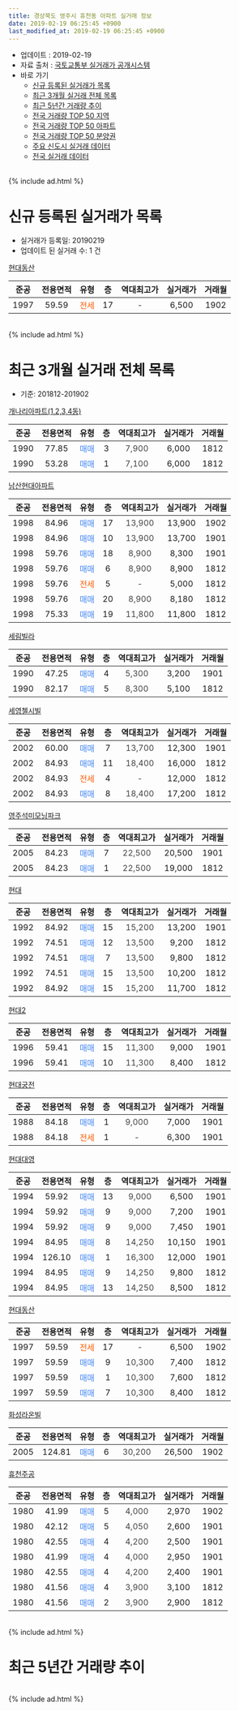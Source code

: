 ```yaml
---
title: 경상북도 영주시 휴천동 아파트 실거래 정보
date: 2019-02-19 06:25:45 +0900
last_modified_at: 2019-02-19 06:25:45 +0900
---
```


* 업데이트 : 2019-02-19
* 자료 출처 : [국토교통부 실거래가 공개시스템](http://rt.molit.go.kr)
* 바로 가기
    * [신규 등록된 실거래가 목록](#신규-등록된-실거래가-목록)
    * [최근 3개월 실거래 전체 목록](#최근-3개월-실거래-전체-목록)
    * [최근 5년간 거래량 추이](#최근-5년간-거래량-추이)
    * [전국 거래량 TOP 50 지역](https://inasie.github.io/apt-trade-info/최근-3개월-전국에서-가장-거래가-많이-발생한-지역)
    * [전국 거래량 TOP 50 아파트](https://inasie.github.io/apt-trade-info/최근-3개월-전국에서-가장-거래가-많이-발생한-아파트)
    * [전국 거래량 TOP 50 분양권](https://inasie.github.io/apt-trade-info/최근-3개월-전국에서-가장-거래가-많이-발생한-분양권)
    * [주요 신도시 실거래 데이터](https://inasie.github.io/apt-trade-info/주요-신도시)
    * [전국 실거래 데이터](https://inasie.github.io/apt-trade-info/전국)
<br>
{% include ad.html %}
<br>

# 신규 등록된 실거래가 목록
* 실거래가 등록일: 20190219
* 업데이트 된 실거래 수: 1 건


[현대동산](https://search.naver.com/search.naver?query=%EA%B2%BD%EC%83%81%EB%B6%81%EB%8F%84+%EC%98%81%EC%A3%BC%EC%8B%9C+%ED%9C%B4%EC%B2%9C%EB%8F%99+%ED%98%84%EB%8C%80%EB%8F%99%EC%82%B0)

|준공|전용면적|유형|층|역대최고가|실거래가|거래월|
|:---:|:---:|:---:|:---:|:---:|:---:|:---:|
|1997|59.59|<span style="color:#ff5a00">전세</span>|17|<span style="color:#444444">-</span>|6,500|1902|


<br>
{% include ad.html %}
<br>

# 최근 3개월 실거래 전체 목록
* 기준: 201812-201902


[개나리아파트(1,2,3,4동)](https://search.naver.com/search.naver?query=%EA%B2%BD%EC%83%81%EB%B6%81%EB%8F%84+%EC%98%81%EC%A3%BC%EC%8B%9C+%ED%9C%B4%EC%B2%9C%EB%8F%99+%EA%B0%9C%EB%82%98%EB%A6%AC%EC%95%84%ED%8C%8C%ED%8A%B8%281%2C2%2C3%2C4%EB%8F%99%29)

|준공|전용면적|유형|층|역대최고가|실거래가|거래월|
|:---:|:---:|:---:|:---:|:---:|:---:|:---:|
|1990|77.85|<span style="color:#4285f3">매매</span>|3|<span style="color:#444444">7,900</span>|6,000|1812|
|1990|53.28|<span style="color:#4285f3">매매</span>|1|<span style="color:#444444">7,100</span>|6,000|1812|

[남산현대아파트](https://search.naver.com/search.naver?query=%EA%B2%BD%EC%83%81%EB%B6%81%EB%8F%84+%EC%98%81%EC%A3%BC%EC%8B%9C+%ED%9C%B4%EC%B2%9C%EB%8F%99+%EB%82%A8%EC%82%B0%ED%98%84%EB%8C%80%EC%95%84%ED%8C%8C%ED%8A%B8)

|준공|전용면적|유형|층|역대최고가|실거래가|거래월|
|:---:|:---:|:---:|:---:|:---:|:---:|:---:|
|1998|84.96|<span style="color:#4285f3">매매</span>|17|<span style="color:#444444">13,900</span>|13,900|1902|
|1998|84.96|<span style="color:#4285f3">매매</span>|10|<span style="color:#444444">13,900</span>|13,700|1901|
|1998|59.76|<span style="color:#4285f3">매매</span>|18|<span style="color:#444444">8,900</span>|8,300|1901|
|1998|59.76|<span style="color:#4285f3">매매</span>|6|<span style="color:#444444">8,900</span>|8,900|1812|
|1998|59.76|<span style="color:#ff5a00">전세</span>|5|<span style="color:#444444">-</span>|5,000|1812|
|1998|59.76|<span style="color:#4285f3">매매</span>|20|<span style="color:#444444">8,900</span>|8,180|1812|
|1998|75.33|<span style="color:#4285f3">매매</span>|19|<span style="color:#444444">11,800</span>|11,800|1812|

[세림빌라](https://search.naver.com/search.naver?query=%EA%B2%BD%EC%83%81%EB%B6%81%EB%8F%84+%EC%98%81%EC%A3%BC%EC%8B%9C+%ED%9C%B4%EC%B2%9C%EB%8F%99+%EC%84%B8%EB%A6%BC%EB%B9%8C%EB%9D%BC)

|준공|전용면적|유형|층|역대최고가|실거래가|거래월|
|:---:|:---:|:---:|:---:|:---:|:---:|:---:|
|1990|47.25|<span style="color:#4285f3">매매</span>|4|<span style="color:#444444">5,300</span>|3,200|1901|
|1990|82.17|<span style="color:#4285f3">매매</span>|5|<span style="color:#444444">8,300</span>|5,100|1812|

[세영첼시빌](https://search.naver.com/search.naver?query=%EA%B2%BD%EC%83%81%EB%B6%81%EB%8F%84+%EC%98%81%EC%A3%BC%EC%8B%9C+%ED%9C%B4%EC%B2%9C%EB%8F%99+%EC%84%B8%EC%98%81%EC%B2%BC%EC%8B%9C%EB%B9%8C)

|준공|전용면적|유형|층|역대최고가|실거래가|거래월|
|:---:|:---:|:---:|:---:|:---:|:---:|:---:|
|2002|60.00|<span style="color:#4285f3">매매</span>|7|<span style="color:#444444">13,700</span>|12,300|1901|
|2002|84.93|<span style="color:#4285f3">매매</span>|11|<span style="color:#444444">18,400</span>|16,000|1812|
|2002|84.93|<span style="color:#ff5a00">전세</span>|4|<span style="color:#444444">-</span>|12,000|1812|
|2002|84.93|<span style="color:#4285f3">매매</span>|8|<span style="color:#444444">18,400</span>|17,200|1812|

[영주석미모닝파크](https://search.naver.com/search.naver?query=%EA%B2%BD%EC%83%81%EB%B6%81%EB%8F%84+%EC%98%81%EC%A3%BC%EC%8B%9C+%ED%9C%B4%EC%B2%9C%EB%8F%99+%EC%98%81%EC%A3%BC%EC%84%9D%EB%AF%B8%EB%AA%A8%EB%8B%9D%ED%8C%8C%ED%81%AC)

|준공|전용면적|유형|층|역대최고가|실거래가|거래월|
|:---:|:---:|:---:|:---:|:---:|:---:|:---:|
|2005|84.23|<span style="color:#4285f3">매매</span>|7|<span style="color:#444444">22,500</span>|20,500|1901|
|2005|84.23|<span style="color:#4285f3">매매</span>|1|<span style="color:#444444">22,500</span>|19,000|1812|

[현대](https://search.naver.com/search.naver?query=%EA%B2%BD%EC%83%81%EB%B6%81%EB%8F%84+%EC%98%81%EC%A3%BC%EC%8B%9C+%ED%9C%B4%EC%B2%9C%EB%8F%99+%ED%98%84%EB%8C%80)

|준공|전용면적|유형|층|역대최고가|실거래가|거래월|
|:---:|:---:|:---:|:---:|:---:|:---:|:---:|
|1992|84.92|<span style="color:#4285f3">매매</span>|15|<span style="color:#444444">15,200</span>|13,200|1901|
|1992|74.51|<span style="color:#4285f3">매매</span>|12|<span style="color:#444444">13,500</span>|9,200|1812|
|1992|74.51|<span style="color:#4285f3">매매</span>|7|<span style="color:#444444">13,500</span>|9,800|1812|
|1992|74.51|<span style="color:#4285f3">매매</span>|15|<span style="color:#444444">13,500</span>|10,200|1812|
|1992|84.92|<span style="color:#4285f3">매매</span>|15|<span style="color:#444444">15,200</span>|11,700|1812|

[현대2](https://search.naver.com/search.naver?query=%EA%B2%BD%EC%83%81%EB%B6%81%EB%8F%84+%EC%98%81%EC%A3%BC%EC%8B%9C+%ED%9C%B4%EC%B2%9C%EB%8F%99+%ED%98%84%EB%8C%802)

|준공|전용면적|유형|층|역대최고가|실거래가|거래월|
|:---:|:---:|:---:|:---:|:---:|:---:|:---:|
|1996|59.41|<span style="color:#4285f3">매매</span>|15|<span style="color:#444444">11,300</span>|9,000|1901|
|1996|59.41|<span style="color:#4285f3">매매</span>|10|<span style="color:#444444">11,300</span>|8,400|1812|

[현대궁전](https://search.naver.com/search.naver?query=%EA%B2%BD%EC%83%81%EB%B6%81%EB%8F%84+%EC%98%81%EC%A3%BC%EC%8B%9C+%ED%9C%B4%EC%B2%9C%EB%8F%99+%ED%98%84%EB%8C%80%EA%B6%81%EC%A0%84)

|준공|전용면적|유형|층|역대최고가|실거래가|거래월|
|:---:|:---:|:---:|:---:|:---:|:---:|:---:|
|1988|84.18|<span style="color:#4285f3">매매</span>|1|<span style="color:#444444">9,000</span>|7,000|1901|
|1988|84.18|<span style="color:#ff5a00">전세</span>|1|<span style="color:#444444">-</span>|6,300|1901|

[현대대영](https://search.naver.com/search.naver?query=%EA%B2%BD%EC%83%81%EB%B6%81%EB%8F%84+%EC%98%81%EC%A3%BC%EC%8B%9C+%ED%9C%B4%EC%B2%9C%EB%8F%99+%ED%98%84%EB%8C%80%EB%8C%80%EC%98%81)

|준공|전용면적|유형|층|역대최고가|실거래가|거래월|
|:---:|:---:|:---:|:---:|:---:|:---:|:---:|
|1994|59.92|<span style="color:#4285f3">매매</span>|13|<span style="color:#444444">9,000</span>|6,500|1901|
|1994|59.92|<span style="color:#4285f3">매매</span>|9|<span style="color:#444444">9,000</span>|7,200|1901|
|1994|59.92|<span style="color:#4285f3">매매</span>|9|<span style="color:#444444">9,000</span>|7,450|1901|
|1994|84.95|<span style="color:#4285f3">매매</span>|8|<span style="color:#444444">14,250</span>|10,150|1901|
|1994|126.10|<span style="color:#4285f3">매매</span>|1|<span style="color:#444444">16,300</span>|12,000|1901|
|1994|84.95|<span style="color:#4285f3">매매</span>|9|<span style="color:#444444">14,250</span>|9,800|1812|
|1994|84.95|<span style="color:#4285f3">매매</span>|13|<span style="color:#444444">14,250</span>|8,500|1812|

[현대동산](https://search.naver.com/search.naver?query=%EA%B2%BD%EC%83%81%EB%B6%81%EB%8F%84+%EC%98%81%EC%A3%BC%EC%8B%9C+%ED%9C%B4%EC%B2%9C%EB%8F%99+%ED%98%84%EB%8C%80%EB%8F%99%EC%82%B0)

|준공|전용면적|유형|층|역대최고가|실거래가|거래월|
|:---:|:---:|:---:|:---:|:---:|:---:|:---:|
|1997|59.59|<span style="color:#ff5a00">전세</span>|17|<span style="color:#444444">-</span>|6,500|1902|
|1997|59.59|<span style="color:#4285f3">매매</span>|9|<span style="color:#444444">10,300</span>|7,400|1812|
|1997|59.59|<span style="color:#4285f3">매매</span>|1|<span style="color:#444444">10,300</span>|7,600|1812|
|1997|59.59|<span style="color:#4285f3">매매</span>|7|<span style="color:#444444">10,300</span>|8,400|1812|

[화성라온빌](https://search.naver.com/search.naver?query=%EA%B2%BD%EC%83%81%EB%B6%81%EB%8F%84+%EC%98%81%EC%A3%BC%EC%8B%9C+%ED%9C%B4%EC%B2%9C%EB%8F%99+%ED%99%94%EC%84%B1%EB%9D%BC%EC%98%A8%EB%B9%8C)

|준공|전용면적|유형|층|역대최고가|실거래가|거래월|
|:---:|:---:|:---:|:---:|:---:|:---:|:---:|
|2005|124.81|<span style="color:#4285f3">매매</span>|6|<span style="color:#444444">30,200</span>|26,500|1902|

[휴천주공](https://search.naver.com/search.naver?query=%EA%B2%BD%EC%83%81%EB%B6%81%EB%8F%84+%EC%98%81%EC%A3%BC%EC%8B%9C+%ED%9C%B4%EC%B2%9C%EB%8F%99+%ED%9C%B4%EC%B2%9C%EC%A3%BC%EA%B3%B5)

|준공|전용면적|유형|층|역대최고가|실거래가|거래월|
|:---:|:---:|:---:|:---:|:---:|:---:|:---:|
|1980|41.99|<span style="color:#4285f3">매매</span>|5|<span style="color:#444444">4,000</span>|2,970|1902|
|1980|42.12|<span style="color:#4285f3">매매</span>|5|<span style="color:#444444">4,050</span>|2,600|1901|
|1980|42.55|<span style="color:#4285f3">매매</span>|4|<span style="color:#444444">4,200</span>|2,500|1901|
|1980|41.99|<span style="color:#4285f3">매매</span>|4|<span style="color:#444444">4,000</span>|2,950|1901|
|1980|42.55|<span style="color:#4285f3">매매</span>|4|<span style="color:#444444">4,200</span>|2,400|1901|
|1980|41.56|<span style="color:#4285f3">매매</span>|4|<span style="color:#444444">3,900</span>|3,100|1812|
|1980|41.56|<span style="color:#4285f3">매매</span>|2|<span style="color:#444444">3,900</span>|2,900|1812|


<br>
{% include ad.html %}
<br>

# 최근 5년간 거래량 추이


<div style="width:100%;">
    <canvas id="deal_progress" height="200"></canvas>
</div>

<script>
new Chart(document.getElementById("deal_progress"), {
    type: 'line',
    data: {
        labels: ['201402','201403','201404','201405','201406','201407','201408','201409','201410','201411','201412','201501','201502','201503','201504','201505','201506','201507','201508','201509','201510','201511','201512','201601','201602','201603','201604','201605','201606','201607','201608','201609','201610','201611','201612','201701','201702','201703','201704','201705','201706','201707','201708','201709','201710','201711','201712','201801','201802','201803','201804','201805','201806','201807','201808','201809','201810','201811','201812','201901','201902'],
        datasets: [{
            label: '매매',
            pointRadius: 1,
            data: [26, 21, 24, 22, 13, 18, 15, 17, 24, 24, 20, 33, 19, 28, 37, 20, 21, 21, 13, 15, 19, 31, 23, 25, 17, 21, 26, 17, 21, 16, 28, 24, 29, 27, 18, 19, 21, 28, 23, 19, 20, 25, 28, 24, 36, 10, 17, 20, 14, 25, 27, 17, 20, 19, 19, 23, 30, 19, 21, 17, 3],
            borderColor: "rgba(255, 201, 14, 1)",
            backgroundColor: "rgba(255, 201, 14, 0.5)",
            fill: false,
            lineTension: 0
        },{
            label: '전월세',
            pointRadius: 1,
            data: [4, 2, 6, 0, 4, 3, 4, 2, 7, 7, 1, 5, 1, 3, 5, 5, 6, 5, 4, 2, 2, 2, 5, 6, 11, 4, 2, 2, 5, 2, 1, 2, 8, 8, 4, 5, 10, 7, 3, 7, 7, 3, 2, 3, 4, 2, 1, 5, 2, 3, 6, 4, 2, 3, 2, 4, 5, 3, 2, 1, 1],
            borderColor: "rgba(0, 141, 185, 1)",
            backgroundColor: "rgba(0, 141, 185, 0.5)",
            fill: false,
            lineTension: 0
        }
        ]
    },
    options: {
        responsive: true,
        title: {
            display: false
        },
        tooltips: {
            mode: 'index',
            intersect: false
        },
        hover: {
            mode: 'nearest',
            intersect: true
        },
        scales: {
            xAxes: [{
                display: true,
                scaleLabel: {
                    display: true,
                    labelString: '년/월'
                }
            }],
            yAxes: [{
                display: true,
                ticks: {
                    suggestedMin: 0,
                },
                scaleLabel: {
                    display: true,
                    labelString: '실거래 수'
                }
            }]
        }
    }
});

</script>


<br>
{% include ad.html %}
<br>

